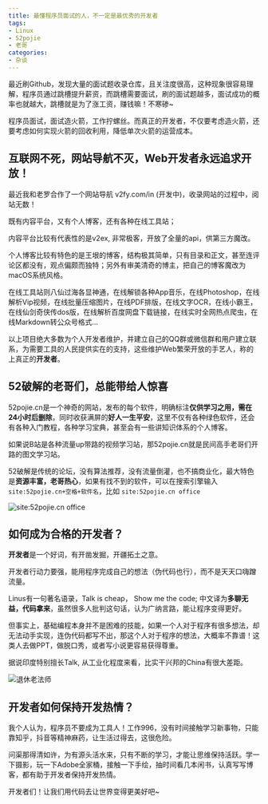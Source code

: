 ```yaml
---
title: 最懂程序员面试的人，不一定是最优秀的开发者
tags: 
- Linux
- 52pojie
- 老哥
categories:
- 杂谈
---
```



最近刷Github，发现大量的面试题收录仓库，且关注度很高，这种现象很容易理解，程序员通过跳槽提升薪资，而跳槽需要面试，刷的面试题越多，面试成功的概率也就越大，跳槽就是为了涨工资，赚钱嘛！不寒碜~

程序员面试，面试造火箭，工作拧螺丝。而真正的开发者，不仅要考虑造火箭，还要考虑如何实现火箭的回收利用，降低单次火箭的运营成本。

## 互联网不死，网站导航不灭，Web开发者永远追求开放！ 

最近我和老罗合作了一个网站导航 v2fy.com/in (开发中)，收录网站的过程中，阅站无数！

既有内容平台，又有个人博客，还有各种在线工具站；

内容平台比较有代表性的是v2ex, 非常极客，开放了全量的api，供第三方魔改。

个人博客比较有特色的是王垠的博客，结构极其简单，只有目录和正文，甚至连评论区都没有，观点偏颇而独特；另外有审美清奇的博主，把自己的博客魔改为macOS系统风格。

在线工具站则八仙过海各显神通，在线解锁各种App音乐，在线Photoshop，在线解析Vip视频，在线批量压缩图片，在线PDF排版，在线文字OCR，在线小霸王，在线仙剑奇侠传dos版，在线解析百度网盘下载链接，在线实时全网热点爬虫，在线Markdown转公众号格式... 

以上项目绝大多数为个人开发者维护，并建立自己的QQ群或微信群和用户建立联系，为需要工具的人民提供实在的支持，这些维护Web繁荣开放的手艺人，称的上真正的**开发者**。

## 52破解的老哥们，总能带给人惊喜

52pojie.cn是一个神奇的网站，发布的每个软件，明确标注**仅供学习之用，需在24小时后删除**，同时收获满屏的**好人一生平安**，这里不仅有各种绿色软件，还会有各种入门教程，各种学习宝典，甚至会有一些讲知识体系的个人博客。

如果说B站是各种流量up带路的视频学习站，那52pojie.cn就是民间高手老哥们开路的图文学习站。

52破解是传统的论坛，没有算法推荐，没有流量倒灌，也不搞商业化，最大特色是**资源丰富，老哥热心**，如果有找不到的软件，可以在搜索引擎输入  `site:52pojie.cn+空格+软件名`，比如 `site:52pojie.cn office`

![site:52pojie.cn office](https://cdn.fangyuanxiaozhan.com/assets/1620826039633PeNdprzA.png)


## 如何成为合格的开发者？

**开发者**是一个好词，有开凿发掘，开疆拓土之意。

开发者行动力要强，能用程序完成自己的想法（伪代码也行），而不是天天口嗨蹭流量。

Linus有一句著名语录，Talk is cheap， Show me the code; 中文译为**多聊无益，代码拿来**，虽然很多人批判这句话，认为广纳言路，能让程序变得更好。

但事实上，基础编程本身并不是困难的技能，如果一个人对于程序有很多想法，却无法动手实现，连伪代码都写不出，那这个人对于程序的想法，大概率不靠谱！这类人去做PPT，做脱口秀，或者写小说更容易获得尊重。

据说印度特别擅长Talk, 从工业化程度来看，比实干兴邦的China有很大差距。

![退休老法师](https://cdn.fangyuanxiaozhan.com/assets/1620826141047htwdtZGC.jpeg)

## 开发者如何保持开发热情？

我个人认为，程序员不要成为工具人！工作996，没有时间接触学习新事物，只能靠知乎，抖音等精神麻药，让生活过得去，这很危险。

问渠那得清如许，为有源头活水来，只有不断的学习，才能让思维保持活跃。学一下摄影，玩一下Adobe全家桶，接触一下手绘，抽时间看几本闲书，认真写写博客，都有助于开发者保持开发热情。

开发者们！让我们用代码去让世界变得更美好吧~